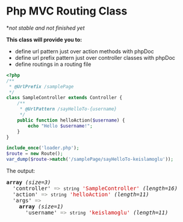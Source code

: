 # Php MVC Routing Class
**not stable and not finished yet*

**This class will provide you to:**
- define url pattern just over action methods with phpDoc
- define url prefix pattern just over controller classes with phpDoc
- define routings in a routing file
```php
<?php
/**
 * @UrlPrefix /samplePage
 */
class SampleController extends Controller {
    /**
     * @UrlPattern /sayHelloTo-{username}
     */
    public function helloAction($username) {
        echo "Hello $username!";
    }
}

include_once('loader.php');
$route = new Route();
var_dump($route->match('/samplePage/sayHelloTo-keislamoglu'));
```
The output:
<pre class='xdebug-var-dump' dir='ltr'>
<b>array</b> <i>(size=3)</i>
  'controller' <font color='#888a85'>=&gt;</font> <small>string</small> <font color='#cc0000'>'SampleController'</font> <i>(length=16)</i>
  'action' <font color='#888a85'>=&gt;</font> <small>string</small> <font color='#cc0000'>'helloAction'</font> <i>(length=11)</i>
  'args' <font color='#888a85'>=&gt;</font> 
    <b>array</b> <i>(size=1)</i>
      'username' <font color='#888a85'>=&gt;</font> <small>string</small> <font color='#cc0000'>'keislamoglu'</font> <i>(length=11)</i>
</pre>
